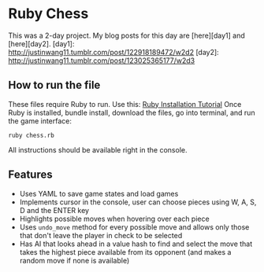 # Ruby Chess

This was a 2-day project. My blog posts for this day are [here][day1] and [here][day2].
[day1]: http://justinwang11.tumblr.com/post/122918189472/w2d2
[day2]: http://justinwang11.tumblr.com/post/123025365177/w2d3

## How to run the file

These files require Ruby to run. Use this: [Ruby Installation Tutorial](http://installrails.com/steps)
Once Ruby is installed, bundle install, download the files, go into terminal,
and run the game interface:

`ruby chess.rb`

All instructions should be available right in the console.

## Features

* Uses YAML to save game states and load games
* Implements cursor in the console, user can choose pieces
using W, A, S, D and the ENTER key
* Highlights possible moves when hovering over each piece
* Uses `undo_move` method for every possible move and allows only those that
don't leave the player in check to be selected
* Has AI that looks ahead in a value hash to find and select the move that
takes the highest piece available from its opponent (and makes a random move if
none is available)
